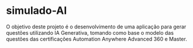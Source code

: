 # simulado-AI
O objetivo deste projeto é o desenvolvimento de uma aplicação para gerar questões utilizando IA Generativa, tomando como base o modelo das questões das certificações Automation Anywhere Advanced 360 e Master.  
